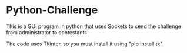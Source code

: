 # Python-Challenge
This is a GUI program in python that uses Sockets to send the challenge from administrator to contestants.

The code uses Tkinter, so you must install it using "pip install tk"


